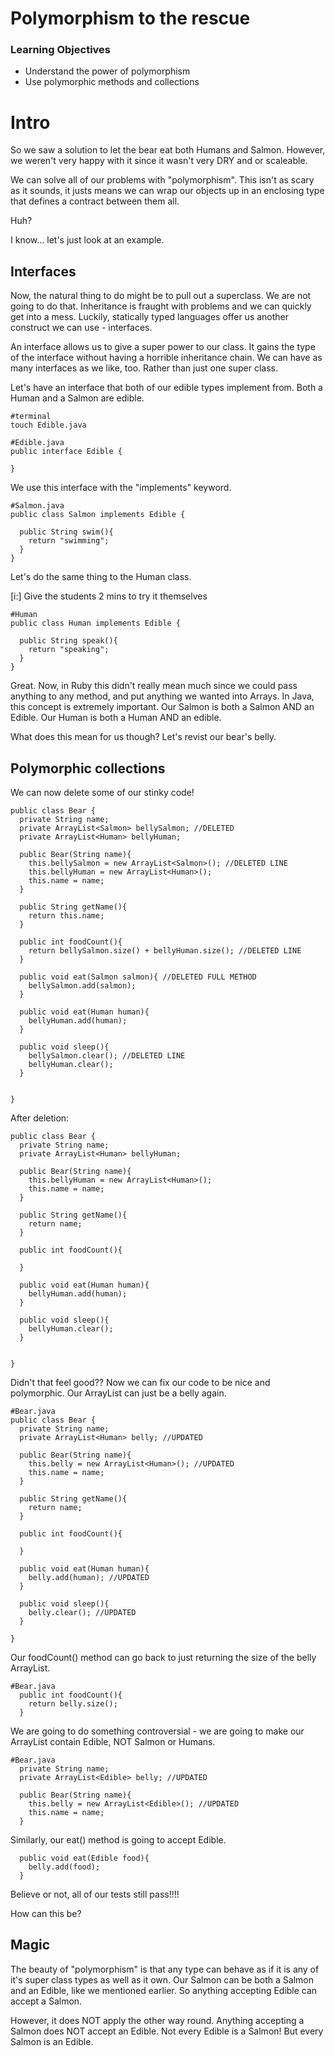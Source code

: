 # Polymorphism to the rescue

### Learning Objectives

- Understand the power of polymorphism
- Use polymorphic methods and collections

# Intro

So we saw a solution to let the bear eat both Humans and Salmon. However, we weren't very happy with it since it wasn't very DRY and or scaleable. 

We can solve all of our problems with "polymorphism". This isn't as scary as it sounds, it justs means we can wrap our objects up in an enclosing type that defines a contract between them all. 

Huh?

I know... let's just look at an example.

## Interfaces

Now, the natural thing to do might be to pull out a superclass. We are not going to do that. Inheritance is fraught with problems and we can quickly get into a mess. Luckily, statically typed languages offer us another construct we can use - interfaces.

An interface allows us to give a super power to our class. It gains the type of the interface without having a horrible inheritance chain. We can have as many interfaces as we like, too. Rather than just one super class.

Let's have an interface that both of our edible types implement from. Both a Human and a Salmon are edible.

```
#terminal
touch Edible.java

#Edible.java
public interface Edible {
  
}
```

We use this interface with the "implements" keyword.

```
#Salmon.java
public class Salmon implements Edible {
  
  public String swim(){
    return "swimming";
  }
}
```

Let's do the same thing to the Human class.

[i:] Give the students 2 mins to try it themselves

```
#Human
public class Human implements Edible {

  public String speak(){
    return "speaking";
  }
}
```

Great. Now, in Ruby this didn't really mean much since we could pass anything to any method, and put anything we wanted into Arrays. In Java, this concept is extremely important. Our Salmon is both a Salmon AND an Edible. Our Human is both a Human AND an edible.

What does this mean for us though? Let's revist our bear's belly.

## Polymorphic collections

We can now delete some of our stinky code!

```
public class Bear {
  private String name;
  private ArrayList<Salmon> bellySalmon; //DELETED
  private ArrayList<Human> bellyHuman;

  public Bear(String name){
    this.bellySalmon = new ArrayList<Salmon>(); //DELETED LINE
    this.bellyHuman = new ArrayList<Human>();
    this.name = name;
  }

  public String getName(){
    return this.name;
  }

  public int foodCount(){
    return bellySalmon.size() + bellyHuman.size(); //DELETED LINE
  }

  public void eat(Salmon salmon){ //DELETED FULL METHOD
    bellySalmon.add(salmon);
  }

  public void eat(Human human){
    bellyHuman.add(human);
  }

  public void sleep(){
    bellySalmon.clear(); //DELETED LINE
    bellyHuman.clear();
  }


}
```
After deletion:

```
public class Bear {
  private String name;
  private ArrayList<Human> bellyHuman;

  public Bear(String name){
    this.bellyHuman = new ArrayList<Human>();
    this.name = name;
  }

  public String getName(){
    return name;
  }

  public int foodCount(){
   
  }

  public void eat(Human human){
    bellyHuman.add(human);
  }

  public void sleep(){
    bellyHuman.clear();
  }


}

```

Didn't that feel good?? Now we can fix our code to be nice and polymorphic. Our ArrayList can just be a belly again.

```
#Bear.java
public class Bear {
  private String name;
  private ArrayList<Human> belly; //UPDATED

  public Bear(String name){
    this.belly = new ArrayList<Human>(); //UPDATED
    this.name = name;
  }

  public String getName(){
    return name;
  }

  public int foodCount(){
   
  }

  public void eat(Human human){
    belly.add(human); //UPDATED
  }

  public void sleep(){
    belly.clear(); //UPDATED
  }

}

```

Our foodCount() method can go back to just returning the size of the belly ArrayList.

```
#Bear.java
  public int foodCount(){
    return belly.size();
  }
```

We are going to do something controversial - we are going to make our ArrayList contain Edible, NOT Salmon or Humans.

```
#Bear.java
  private String name;
  private ArrayList<Edible> belly; //UPDATED

  public Bear(String name){
    this.belly = new ArrayList<Edible>(); //UPDATED
    this.name = name;
  }

```
Similarly, our eat() method is going to accept Edible.

```
  public void eat(Edible food){
    belly.add(food);
  }
```

Believe or not, all of our tests still pass!!!!

How can this be?

## Magic

The beauty of "polymorphism" is that any type can behave as if it is any of it's super class types as well as it own. Our Salmon can be both a Salmon and an Edible, like we mentioned earlier. So anything accepting Edible can accept a Salmon. 

However, it does NOT apply the other way round. Anything accepting a Salmon does NOT accept an Edible. Not every Edible is a Salmon! But every Salmon is an Edible.